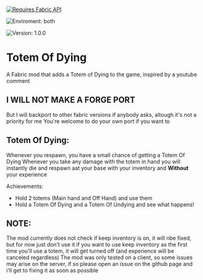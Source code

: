[![Requires Fabric API](https://i.imgur.com/Ol1Tcf8.png)](https://www.curseforge.com/minecraft/mc-mods/fabric-api)

![Enviroment: both](https://img.shields.io/badge/environment-both-4caf50?style=flat-square)

![Version: 1.0.0](https://img.shields.io/badge/Version-1.0.0-blueviolet?style=for-the-badge)
# Totem Of Dying
A Fabric mod that adds a Totem of Dying to the game, inspired by a youtube comment 

## I WILL NOT MAKE A FORGE PORT
But I will backport to other fabric versions if anybody asks, altough it's not a priority for me
You're welcome to do your own port if you want to

## Totem Of Dying:
Whenever you respawn, you have a small chance of getting a Totem Of Dying
Whenever you take any damage with the totem in hand you will instantly die and respawn aat your base with your inventory and **Without** your experience

Achievements:
- Hold 2 totems (Main hand and Off Hand) and use them
- Hold a Totem Of Dying and a Totem Of Undying and see what happens!

## NOTE:
The mod currently does not check if keep inventory is on, it will nbe fixed, but for now just don't use it if you want to use keep inventory as the first time you'll use a totem, it will get turned off (and experience will be canceled regardless)
The mod was only tested on a client, so some issues may arise on the server, if so please open an issue on the github page and i'll get to fixing it as soon as possible
